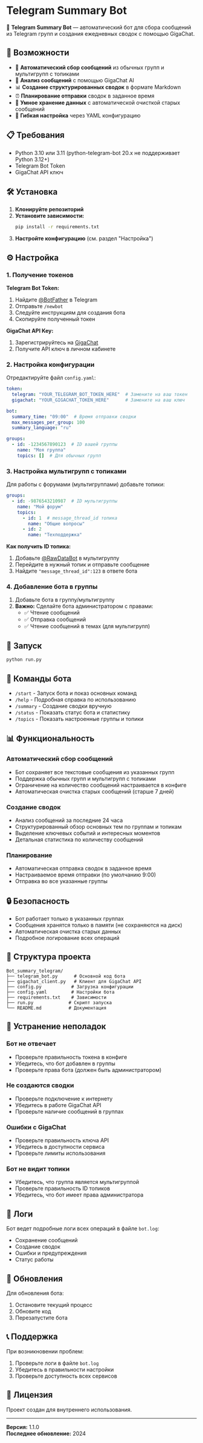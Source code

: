 # Telegram Summary Bot

🤖 **Telegram Summary Bot** — автоматический бот для сбора сообщений из Telegram групп и создания ежедневных сводок с помощью GigaChat.

## 🚀 Возможности

- 📱 **Автоматический сбор сообщений** из обычных групп и мультигрупп с топиками
- 🤖 **Анализ сообщений** с помощью GigaChat AI
- 📊 **Создание структурированных сводок** в формате Markdown
- ⏰ **Планирование отправки** сводок в заданное время
- 💾 **Умное хранение данных** с автоматической очисткой старых сообщений
- 🔧 **Гибкая настройка** через YAML конфигурацию

## 📋 Требования

- Python 3.10 или 3.11 (python-telegram-bot 20.x не поддерживает Python 3.12+)
- Telegram Bot Token
- GigaChat API ключ

## 🛠 Установка

1. **Клонируйте репозиторий**
2. **Установите зависимости:**
   ```bash
   pip install -r requirements.txt
   ```
3. **Настройте конфигурацию** (см. раздел "Настройка")

## ⚙️ Настройка

### 1. Получение токенов

**Telegram Bot Token:**
1. Найдите [@BotFather](https://t.me/BotFather) в Telegram
2. Отправьте `/newbot`
3. Следуйте инструкциям для создания бота
4. Скопируйте полученный токен

**GigaChat API Key:**
1. Зарегистрируйтесь на [GigaChat](https://developers.sber.ru/portal/products/gigachat)
2. Получите API ключ в личном кабинете

### 2. Настройка конфигурации

Отредактируйте файл `config.yaml`:

```yaml
token:
  telegram: "YOUR_TELEGRAM_BOT_TOKEN_HERE"  # Замените на ваш токен
  gigachat: "YOUR_GIGACHAT_TOKEN_HERE"      # Замените на ваш ключ

bot:
  summary_time: "09:00"  # Время отправки сводки
  max_messages_per_group: 100
  summary_language: "ru"

groups:
  - id: -1234567890123  # ID вашей группы
    name: "Моя группа"
    topics: []  # Для обычных групп
```

### 3. Настройка мультигрупп с топиками

Для работы с форумами (мультигруппами) добавьте топики:

```yaml
groups:
  - id: -9876543210987  # ID мультигруппы
    name: "Мой форум"
    topics:
      - id: 1  # message_thread_id топика
        name: "Общие вопросы"
      - id: 2
        name: "Техподдержка"
```

**Как получить ID топика:**
1. Добавьте [@RawDataBot](https://t.me/RawDataBot) в мультигруппу
2. Перейдите в нужный топик и отправьте сообщение
3. Найдите `"message_thread_id":123` в ответе бота

### 4. Добавление бота в группы

1. Добавьте бота в группу/мультигруппу
2. **Важно:** Сделайте бота администратором с правами:
   - ✅ Чтение сообщений
   - ✅ Отправка сообщений
   - ✅ Чтение сообщений в темах (для мультигрупп)

## 🚀 Запуск

```bash
python run.py
```

## 📱 Команды бота

- `/start` - Запуск бота и показ основных команд
- `/help` - Подробная справка по использованию
- `/summary` - Создание сводки вручную
- `/status` - Показать статус бота и статистику
- `/topics` - Показать настроенные группы и топики

## 📊 Функциональность

### Автоматический сбор сообщений
- Бот сохраняет все текстовые сообщения из указанных групп
- Поддержка обычных групп и мультигрупп с топиками
- Ограничение на количество сообщений настраивается в конфиге
- Автоматическая очистка старых сообщений (старше 7 дней)

### Создание сводок
- Анализ сообщений за последние 24 часа
- Структурированный обзор основных тем по группам и топикам
- Выделение ключевых событий и интересных моментов
- Детальная статистика по количеству сообщений

### Планирование
- Автоматическая отправка сводок в заданное время
- Настраиваемое время отправки (по умолчанию 9:00)
- Отправка во все указанные группы

## 🔒 Безопасность

- Бот работает только в указанных группах
- Сообщения хранятся только в памяти (не сохраняются на диск)
- Автоматическая очистка старых данных
- Подробное логирование всех операций

## 📁 Структура проекта

```
Bot_summary_telegram/
├── telegram_bot.py      # Основной код бота
├── gigachat_client.py   # Клиент для GigaChat API
├── config.py           # Загрузка конфигурации
├── config.yaml         # Настройки бота
├── requirements.txt    # Зависимости
├── run.py             # Скрипт запуска
└── README.md          # Документация
```

## 🐛 Устранение неполадок

### Бот не отвечает
- Проверьте правильность токена в конфиге
- Убедитесь, что бот добавлен в группы
- Проверьте права бота (должен быть администратором)

### Не создаются сводки
- Проверьте подключение к интернету
- Убедитесь в работе GigaChat API
- Проверьте наличие сообщений в группах

### Ошибки с GigaChat
- Проверьте правильность ключа API
- Убедитесь в доступности сервиса
- Проверьте лимиты использования

### Бот не видит топики
- Убедитесь, что группа является мультигруппой
- Проверьте правильность ID топиков
- Убедитесь, что бот имеет права администратора

## 📝 Логи

Бот ведет подробные логи всех операций в файле `bot.log`:
- Сохранение сообщений
- Создание сводок
- Ошибки и предупреждения
- Статус работы

## 🔄 Обновления

Для обновления бота:
1. Остановите текущий процесс
2. Обновите код
3. Перезапустите бота

## 📞 Поддержка

При возникновении проблем:
1. Проверьте логи в файле `bot.log`
2. Убедитесь в правильности настройки
3. Проверьте доступность всех сервисов

## 📄 Лицензия

Проект создан для внутреннего использования.

---

**Версия:** 1.1.0  
**Последнее обновление:** 2024 